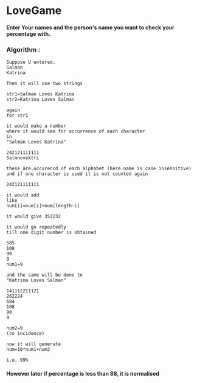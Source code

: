# LoveGame

**Enter Your names and the person's name you want to check your percentage with.**

### Algorithm : 
```
Suppose U entered.
Salman
Katrina

Then it will use two strings

str1=Salman Loves Katrina
str2=Katrina Loves Salman

again
for str1

it would make a number
where it would see for occurrence of each character
in 
"Salman Loves Katrina"

242121111111
Salmnovektri

these are.occurencd of each alphabet (here name is case insensitive)
and if one character is used it is not counted again

242121111111

it would add
like
num[i]=num[i]+num[length-i]

it would give 353232

it would go repeatedly 
till one digit number is obtained

585
108
90
9
num1=9

and the same will be done to 
"Katrina Loves Salman"

141112211121
262224
684
108
90
9

num2=9
(co incidence)

now it will generate
num=10*num1+num2

i.e. 99%
```

#### However later if percentage is less than 88, it is normalised
